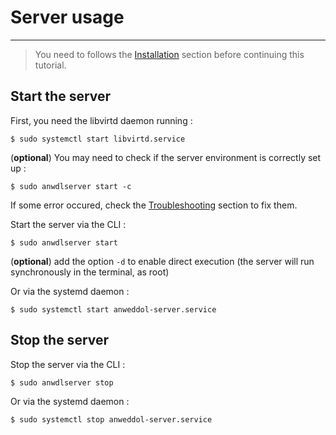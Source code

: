 # Server usage

----

> You need to follows the [Installation](installation.md) section before continuing this tutorial.

## Start the server

First, you need the libvirtd daemon running : 

```
$ sudo systemctl start libvirtd.service
```

(**optional**) You may need to check if the server environment is correctly set up : 
```
$ sudo anwdlserver start -c
```

If some error occured, check the [Troubleshooting](troubleshooting.md) section to fix them.

Start the server via the CLI : 

```
$ sudo anwdlserver start
```

(**optional**) add the option `-d` to enable direct execution (the server will run synchronously in the terminal, as root)

Or via the systemd daemon : 

```
$ sudo systemctl start anweddol-server.service
```

## Stop the server

Stop the server via the CLI : 

```
$ sudo anwdlserver stop
```

Or via the systemd daemon : 

```
$ sudo systemctl stop anweddol-server.service
```
